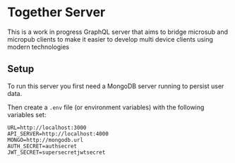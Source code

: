# Together Server

This is a work in progress GraphQL server that aims to bridge microsub and micropub clients to make it easier to develop multi device clients using modern technologies

## Setup

To run this server you first need a MongoDB server running to persist user data.

Then create a `.env` file (or environment variables) with the following variables set:

```
URL=http://localhost:3000
API_SERVER=http://localhost:4000
MONGO=http://mongodb.url
AUTH_SECRET=authsecret
JWT_SECRET=supersecretjwtsecret
```